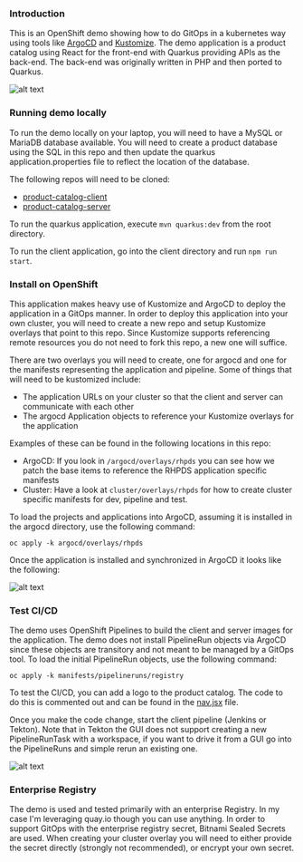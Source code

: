 ### Introduction

This is an OpenShift demo showing how to do GitOps in a kubernetes way using tools like [ArgoCD](https://argoproj.github.io/argo-cd/) and [Kustomize](https://kubernetes.io/docs/tasks/manage-kubernetes-objects/kustomization/). The demo application is a product catalog using React for the front-end with Quarkus providing APIs as the back-end. The back-end was originally written in PHP and then ported to Quarkus.

![alt text](https://raw.githubusercontent.com/gnunn-gitops/product-catalog/master/docs/img/screenshot.png)

### Running demo locally

To run the demo locally on your laptop, you will need to have a MySQL or MariaDB database available. You will need to create a product database using the SQL in this repo and then update the quarkus application.properties file to reflect the location of the database.

The following repos will need to be cloned:

* [product-catalog-client](https://github.com/gnunn1/product-catalog-client)
* [product-catalog-server](https://github.com/gnunn1/product-catalog-server)


To run the quarkus application, execute ```mvn quarkus:dev``` from the root directory.

To run the client application, go into the client directory and run ```npm run start```.

### Install on OpenShift

This application makes heavy use of Kustomize and ArgoCD to deploy the application in a GitOps manner. In order to deploy this application into your own cluster,
you will need to create a new repo and setup Kustomize overlays that point to this repo. Since Kustomize supports referencing remote resources you do not need
to fork this repo, a new one will suffice.

There are two overlays you will need to create, one for argocd and one for the manifests representing the application and pipeline. Some of things that will need to be
kustomized include:

* The application URLs on your cluster so that the client and server can communicate with each other
* The argocd Application objects to reference your Kustomize overlays for the application

Examples of these can be found in the following locations in this repo:

* ArgoCD: If you look in ```/argocd/overlays/rhpds``` you can see how we patch the base items to reference the RHPDS application specific manifests
* Cluster: Have a look at ```cluster/overlays/rhpds``` for how to create cluster specific manifests for dev, pipeline and test.

To load the projects and applications into ArgoCD, assuming it is installed in the argocd directory, use the following command:

```oc apply -k argocd/overlays/rhpds```

Once the application is installed and synchronized in ArgoCD it looks like the following:

![alt text](https://raw.githubusercontent.com/gnunn-gitops/product-catalog/master/docs/img/argocd.png)

### Test CI/CD

The demo uses OpenShift Pipelines to build the client and server images for the application. The demo does not install PipelineRun objects via ArgoCD since these objects are transitory and not meant to be managed by a GitOps tool. To load the initial PipelineRun objects, use the following command:

```oc apply -k manifests/pipelineruns/registry```

To test the CI/CD, you can add a logo to the product catalog. The code to do this is commented out and can be found in the [nav.jsx](https://github.com/gnunn1/quarkus-product-catalog/blob/master/client/src/js/components/layouts/nav.jsx#L45) file.

Once you make the code change, start the client pipeline (Jenkins or Tekton). Note that in Tekton the GUI does not support creating a new PipelineRunTask with a workspace, if you want to drive it from a GUI go into the PipelineRuns and simple rerun an existing one.

![alt text](https://raw.githubusercontent.com/gnunn-gitops/product-catalog/master/docs/img/tekton-rerun.png)

### Enterprise Registry

The demo is used and tested primarily with an enterprise Registry. In my case I'm leveraging quay.io though you can use anything. In order to support GitOps with the enterprise registry secret, Bitnami Sealed Secrets are used. When creating your cluster overlay you will need to either provide the secret directly (strongly not recommended), or encrypt your own secret.
